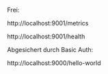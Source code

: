 Frei:

http://localhost:9001/metrics

http://localhost:9001/health


Abgesichert durch Basic Auth:

http://localhost:9000/hello-world